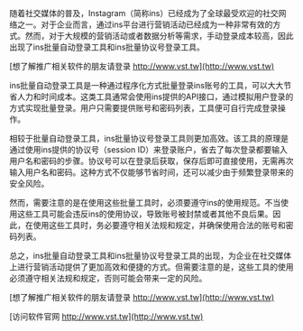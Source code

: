 随着社交媒体的普及，Instagram（简称ins）已经成为了全球最受欢迎的社交网络之一。对于企业而言，通过ins平台进行营销活动已经成为一种非常有效的方式。然而，对于大规模的营销活动或者数据分析等需求，手动登录成本较高，因此出现了ins批量自动登录工具和ins批量协议号登录工具。

[想了解推广相关软件的朋友请登录 http://www.vst.tw](http://www.vst.tw)

ins批量自动登录工具是一种通过程序化方式批量登录ins账号的工具，可以大大节省人力和时间成本。这类工具通常会使用ins提供的API接口，通过模拟用户登录的方式实现批量登录。用户只需要提供账号和密码列表，工具便可自行完成登录操作。

相较于批量自动登录工具，ins批量协议号登录工具则更加高效。该工具的原理是通过使用ins提供的协议号（session ID）来登录账户，省去了每次登录都要输入用户名和密码的步骤。协议号可以在登录后获取，保存后即可直接使用，无需再次输入用户名和密码。这种方式不仅能够节省时间，还可以减少由于频繁登录带来的安全风险。

然而，需要注意的是在使用这些批量工具时，必须要遵守ins的使用规范。不当使用这些工具可能会违反ins的使用协议，导致账号被封禁或者其他不良后果。因此，在使用这些工具时，务必要遵守相关法规和规定，并确保使用合法的账号和密码列表。

总之，ins批量自动登录工具和ins批量协议号登录工具的出现，为企业在社交媒体上进行营销活动提供了更加高效和便捷的方式。但需要注意的是，这些工具的使用必须遵守相关法规和规定，否则可能会带来一定的风险。

[想了解推广相关软件的朋友请登录 http://www.vst.tw](http://www.vst.tw)


[访问软件官网 http://www.vst.tw](http://www.vst.tw)
